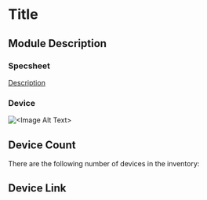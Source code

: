 # Title

## Module Description 



### Specsheet
[Description](../specsheets/<filename>.pdf)


### Device
<img src="../pictures/<image name>.png" alt="<Image Alt Text>" title="<Image Title>" style="max-width: 400px">

## Device Count
There are the following number of devices in the inventory: <Number of devices in storage>

## Device Link

